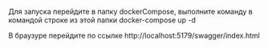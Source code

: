 Для запуска перейдите в папку dockerCompose, выполните команду в командой строке из этой папки docker-compose up -d

В браузуре перейдите по ссылке http://localhost:5179/swagger/index.html